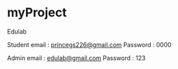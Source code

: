 # myProject
Edulab

Student email : princegs226@gmail.com
Password : 0000

Admin email : edulab@gmail.com
Password : 123


